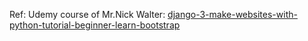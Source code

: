 Ref: Udemy course of Mr.Nick Walter: [django-3-make-websites-with-python-tutorial-beginner-learn-bootstrap](udemy.com/course/django-3-make-websites-with-python-tutorial-beginner-learn-bootstrap/learn/lecture/17686354#overview)